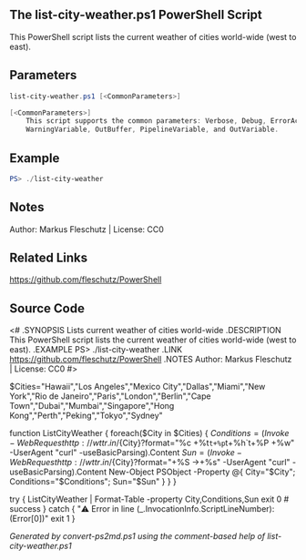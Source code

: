 ## The list-city-weather.ps1 PowerShell Script

This PowerShell script lists the current weather of cities world-wide (west to east).

## Parameters
```powershell
list-city-weather.ps1 [<CommonParameters>]

[<CommonParameters>]
    This script supports the common parameters: Verbose, Debug, ErrorAction, ErrorVariable, WarningAction, 
    WarningVariable, OutBuffer, PipelineVariable, and OutVariable.
```

## Example
```powershell
PS> ./list-city-weather

```

## Notes
Author: Markus Fleschutz | License: CC0

## Related Links
https://github.com/fleschutz/PowerShell

## Source Code
<#
.SYNOPSIS
	Lists current weather of cities world-wide 
.DESCRIPTION
	This PowerShell script lists the current weather of cities world-wide (west to east).
.EXAMPLE
	PS> ./list-city-weather
.LINK
	https://github.com/fleschutz/PowerShell
.NOTES
	Author: Markus Fleschutz | License: CC0
#>

$Cities="Hawaii","Los Angeles","Mexico City","Dallas","Miami","New York","Rio de Janeiro","Paris","London","Berlin","Cape Town","Dubai","Mumbai","Singapore","Hong Kong","Perth","Peking","Tokyo","Sydney"

function ListCityWeather {
	foreach($City in $Cities) {
		$Conditions = (Invoke-WebRequest http://wttr.in/${City}?format="%c  +%t`t+%p`t+%h`t+%P  +%w" -UserAgent "curl" -useBasicParsing).Content
		$Sun = (Invoke-WebRequest http://wttr.in/${City}?format="+%S →+%s" -UserAgent "curl" -useBasicParsing).Content
		New-Object PSObject -Property @{ City="$City"; Conditions="$Conditions"; Sun="$Sun" }
	}
}

try {
	ListCityWeather | Format-Table -property City,Conditions,Sun
	exit 0 # success
} catch {
	"⚠️ Error in line $($_.InvocationInfo.ScriptLineNumber): $($Error[0])"
	exit 1
}

*Generated by convert-ps2md.ps1 using the comment-based help of list-city-weather.ps1*
